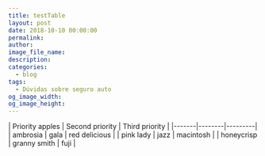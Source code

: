 ```yaml
---
title: testTable
layout: post
date: 2018-10-10 00:00:00
permalink:
author:
image_file_name:
description:
categories:
  - blog
tags:
  - Dúvidas sobre seguro auto
og_image_width:
og_image_height:
---
```


| Priority apples | Second priority | Third priority | |-------|--------|---------| | ambrosia | gala | red delicious | | pink lady | jazz | macintosh | | honeycrisp | granny smith | fuji |